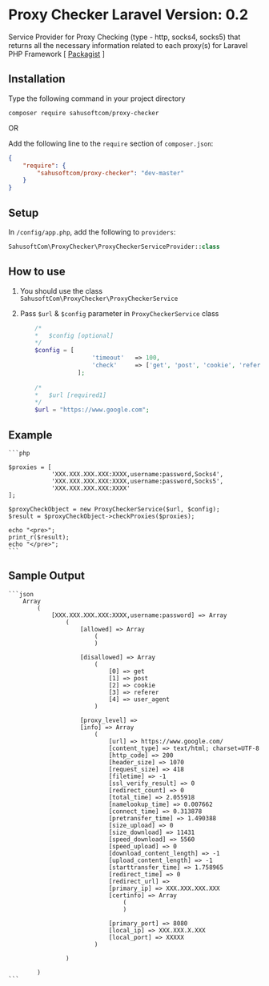 Proxy Checker Laravel Version: 0.2
==========================

Service Provider for Proxy Checking (type - http, socks4, socks5) that returns all the necessary information related to each proxy(s) for Laravel PHP Framework [ [Packagist] ]

[Packagist]: <https://packagist.org/packages/sahusoftcom/proxy-checker>

## Installation

Type the following command in your project directory

`composer require sahusoftcom/proxy-checker`

OR

Add the following line to the `require` section of `composer.json`:

```json
{
    "require": {
        "sahusoftcom/proxy-checker": "dev-master"
    }
}
```

## Setup

In `/config/app.php`, add the following to `providers`:
  
```php
SahusoftCom\ProxyChecker\ProxyCheckerServiceProvider::class
```

## How to use

1. You should use the class `SahusoftCom\ProxyChecker\ProxyCheckerService`
2. Pass `$url` & `$config` parameter in `ProxyCheckerService` class

	```php
		/*
		*	$config [optional]
		*/
        $config = [
                        'timeout'   => 100,
                        'check'     => ['get', 'post', 'cookie', 'referer', 'user_agent'],
                    ];
		
		/*
		*	$url [required1]
		*/
		$url = "https://www.google.com";		
    ```
    
## Example

    ```php

    $proxies = [
    		    'XXX.XXX.XXX.XXX:XXXX,username:password,Socks4',
                'XXX.XXX.XXX.XXX:XXXX,username:password,Socks5',
                'XXX.XXX.XXX.XXX:XXXX'
	];
	
	$proxyCheckObject = new ProxyCheckerService($url, $config);
    $result = $proxyCheckObject->checkProxies($proxies);
    
    echo "<pre>";
    print_r($result);
    echo "</pre>";
    ```
	
 ## Sample Output
 
 	```json
		Array
			(
				[XXX.XXX.XXX.XXX:XXXX,username:password] => Array
					(
						[allowed] => Array
							(
							)

						[disallowed] => Array
							(
								[0] => get
								[1] => post
								[2] => cookie
								[3] => referer
								[4] => user_agent
							)

						[proxy_level] => 
						[info] => Array
							(
								[url] => https://www.google.com/
								[content_type] => text/html; charset=UTF-8
								[http_code] => 200
								[header_size] => 1070
								[request_size] => 418
								[filetime] => -1
								[ssl_verify_result] => 0
								[redirect_count] => 0
								[total_time] => 2.055918
								[namelookup_time] => 0.007662
								[connect_time] => 0.313878
								[pretransfer_time] => 1.490388
								[size_upload] => 0
								[size_download] => 11431
								[speed_download] => 5560
								[speed_upload] => 0
								[download_content_length] => -1
								[upload_content_length] => -1
								[starttransfer_time] => 1.758965
								[redirect_time] => 0
								[redirect_url] => 
								[primary_ip] => XXX.XXX.XXX.XXX
								[certinfo] => Array
									(
									)

								[primary_port] => 8080
								[local_ip] => XXX.XXX.X.XXX
								[local_port] => XXXXX
							)

					)

			)
	```
